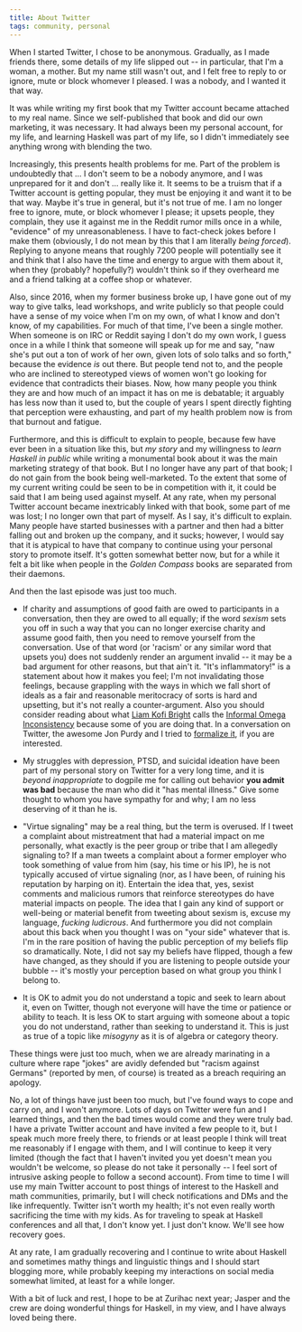 ```yaml
---
title: About Twitter
tags: community, personal
---
```


When I started Twitter, I chose to be anonymous. Gradually, as I made friends there, some details of my life slipped out -- in particular, that I'm a woman, a mother. But my name still wasn't out, and I felt free to reply to or ignore, mute or block whomever I pleased. I was a nobody, and I wanted it that way.

It was while writing my first book that my Twitter account became attached to my real name. Since we self-published that book and did our own marketing, it was necessary. It had always been my personal account, for my life, and learning Haskell was part of my life, so I didn't immediately see anything wrong with blending the two.

Increasingly, this presents health problems for me. Part of the problem is undoubtedly that ... I don't seem to be a nobody anymore, and I was unprepared for it and don't ... really like it. It seems to be a truism that if a Twitter account is getting popular, they must be enjoying it and want it to be that way. Maybe it's true in general, but it's not true of me. I am no longer free to ignore, mute, or block whomever I please; it upsets people, they complain, they use it against me in the Reddit rumor mills once in a while, "evidence" of my unreasonableness. I have to fact-check jokes before I make them (obviously, I do not mean by this that I am literally *being forced*). Replying to anyone means that roughly 7200 people will potentially see it and think that I also have the time and energy to argue with them about it, when they (probably? hopefully?) wouldn't think so if they overheard me and a friend talking at a coffee shop or whatever.

Also, since 2016, when my former business broke up, I have gone out of my way to give talks, lead workshops, and write publicly so that people could have a sense of my voice when I'm on my own, of what I know and don't know, of my capabilities. For much of that time, I've been a single mother. When someone is on IRC or Reddit saying I don't do my own work, I guess once in a while I think that someone will speak up for me and say, "naw she's put out a ton of work of her own, given lots of solo talks and so forth," because the evidence *is* out there. But people tend not to, and the people who are inclined to stereotyped views of women won't go looking for evidence that contradicts their biases. Now, how many people you think they are and how much of an impact it has on me is debatable; it arguably has less now than it used to, but the couple of years I spent directly fighting that perception were exhausting, and part of my health problem now is from that burnout and fatigue.

Furthermore, and this is difficult to explain to people, because few have ever been in a situation like this, but *my story* and my willingness to *learn Haskell in public* while writing a monumental book about it was the main marketing strategy of that book. But I no longer have any part of that book; I do not gain from the book being well-marketed. To the extent that some of my current writing could be seen to be in competition with it, it could be said that I am being used against myself. At any rate, when my personal Twitter account became inextricably linked with that book, some part of me was lost; I no longer own that part of myself. As I say, it's difficult to explain. Many people have started businesses with a partner and then had a bitter falling out and broken up the company, and it sucks; however, I would say that it is atypical to have that company to continue using your personal story to promote itself. It's gotten somewhat better now, but for a while it felt a bit like when people in the *Golden Compass* books are separated from their daemons.

And then the last episode was just too much.

- If charity and assumptions of good faith are owed to participants in a conversation, then they are owed to all equally; if the word *sexism* sets you off in such a way that you can no longer exercise charity and assume good faith, then you need to remove yourself from the conversation. Use of that word (or 'racism' or any similar word that upsets you) does not suddenly render an argument invalid -- it may be a bad argument for other reasons, but that ain't it. "It's inflammatory!" is a statement about how it makes you feel; I'm not invalidating those feelings, because grappling with the ways in which we fall short of ideals as a fair and reasonable meritocracy of sorts is hard and upsetting, but it's not really a counter-argument. Also you should consider reading about what [Liam Kofi Bright](https://twitter.com/lastpositivist) calls the [Informal Omega Inconsistency](http://sootyempiric.blogspot.com/2016/11/informal-omega-inconsistency.html) because some of you are doing that. In a conversation on Twitter, the awesome Jon Purdy and I tried to [formalize it](https://twitter.com/whyevernotso/status/1137950237564186630), if you are interested. 

- My struggles with depression, PTSD, and suicidal ideation have been part of my personal story on Twitter for a very long time, and it is *beyond inappropriate* to dogpile me for calling out behavior **you admit was bad** because the man who did it "has mental illness." Give some thought to whom you have sympathy for and why; I am no less deserving of it than he is.

- "Virtue signaling" may be a real thing, but the term is overused. If I tweet a complaint about mistreatment that had a material impact on me personally, what exactly is the peer group or tribe that I am allegedly signaling to? If a man tweets a complaint about a former employer who took something of value from him (say, his time or his IP), he is not typically accused of virtue signaling (nor, as I have been, of ruining his reputation by harping on it). Entertain the idea that, yes, sexist comments and malicious rumors that reinforce stereotypes do have material impacts on people. The idea that I gain any kind of support or well-being or material benefit from tweeting about sexism is, excuse my language, *fucking ludicrous*. And furthermore you did not complain about this back when you thought I was on "your side" whatever that is. I'm in the rare position of having the public perception of my beliefs flip so dramatically. Note, I did not say my beliefs have flipped, though a few have changed, as they should if you are listening to people outside your bubble -- it's mostly your perception based on what group you think I belong to.

- It is OK to admit you do not understand a topic and seek to learn about it, even on Twitter, though not everyone will have the time or patience or ability to teach. It is less OK to start arguing with someone about a topic you do not understand, rather than seeking to understand it. This is just as true of a topic like *misogyny* as it is of algebra or category theory.

These things were just too much, when we are already marinating in a culture where rape "jokes" are avidly defended but "racism against Germans" (reported by men, of course) is treated as a breach requiring an apology.

No, a lot of things have just been too much, but I've found ways to cope and carry on, and I won't anymore. Lots of days on Twitter were fun and I learned things, and then the bad times would come and they were truly bad. I have a private Twitter account and have invited a few people to it, but I speak much more freely there, to friends or at least people I think will treat me reasonably if I engage with them, and I will continue to keep it very limited (though the fact that I haven't invited you yet doesn't mean you wouldn't be welcome, so please do not take it personally -- I feel sort of intrusive asking people to follow a second account). From time to time I will use my main Twitter account to post things of interest to the Haskell and math communities, primarily, but I will check notifications and DMs and the like infrequently. Twitter isn't worth my health; it's not even really worth sacrificing the time with my kids. As for traveling to speak at Haskell conferences and all that, I don't know yet. I just don't know. We'll see how recovery goes.

At any rate, I am gradually recovering and I continue to write about Haskell and sometimes mathy things and linguistic things and I should start blogging more, while probably keeping my interactions on social media somewhat limited, at least for a while longer.

With a bit of luck and rest, I hope to be at Zurihac next year; Jasper and the crew are doing wonderful things for Haskell, in my view, and I have always loved being there.